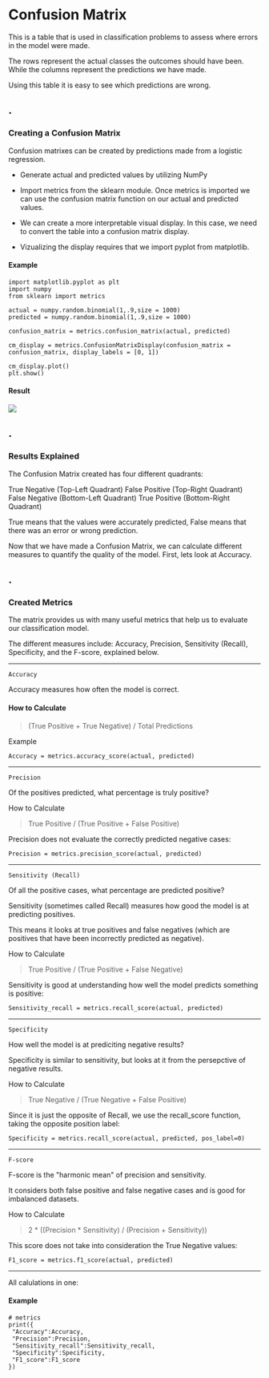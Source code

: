 # Confusion Matrix

This is a table that is used in classification problems to assess where errors in the model were made.

The rows represent the actual classes the outcomes should have been. While the columns represent the predictions we have made. 

Using this table it is easy to see which predictions are wrong.

## .
### Creating a Confusion Matrix
Confusion matrixes can be created by predictions made from a logistic regression.

- Generate actual and predicted values by utilizing NumPy

- Import metrics from the sklearn module.
Once metrics is imported we can use the confusion matrix function on our actual and predicted values.

- We can create a more interpretable visual display. In this case, we need to convert the table into a confusion matrix display.

- Vizualizing the display requires that we import pyplot from matplotlib.

#### Example
```
import matplotlib.pyplot as plt
import numpy
from sklearn import metrics

actual = numpy.random.binomial(1,.9,size = 1000)
predicted = numpy.random.binomial(1,.9,size = 1000)

confusion_matrix = metrics.confusion_matrix(actual, predicted)

cm_display = metrics.ConfusionMatrixDisplay(confusion_matrix = confusion_matrix, display_labels = [0, 1])

cm_display.plot()
plt.show()
```

#### Result
![](./media/confusion_matrix.jpg)

## .
### Results Explained
The Confusion Matrix created has four different quadrants:

True Negative (Top-Left Quadrant)
False Positive (Top-Right Quadrant)
False Negative (Bottom-Left Quadrant)
True Positive (Bottom-Right Quadrant)

True means that the values were accurately predicted, False means that there was an error or wrong prediction.

Now that we have made a Confusion Matrix, we can calculate different measures to quantify the quality of the model. First, lets look at Accuracy.

## .
### Created Metrics
The matrix provides us with many useful metrics that help us to evaluate our classification model.

The different measures include: Accuracy, Precision, Sensitivity (Recall), Specificity, and the F-score, explained below.

---
`Accuracy`

Accuracy measures how often the model is correct.

#### How to Calculate
> (True Positive + True Negative) / Total Predictions

Example
```
Accuracy = metrics.accuracy_score(actual, predicted)
```

---
`Precision`

Of the positives predicted, what percentage is truly positive?

How to Calculate
> True Positive / (True Positive + False Positive)

Precision does not evaluate the correctly predicted negative cases:

```
Precision = metrics.precision_score(actual, predicted)
```

---
`Sensitivity (Recall)`

Of all the positive cases, what percentage are predicted positive?

Sensitivity (sometimes called Recall) measures how good the model is at predicting positives.

This means it looks at true positives and false negatives (which are positives that have been incorrectly predicted as negative).

How to Calculate
> True Positive / (True Positive + False Negative)

Sensitivity is good at understanding how well the model predicts something is positive:

```
Sensitivity_recall = metrics.recall_score(actual, predicted)
```

---
`Specificity`

How well the model is at prediciting negative results?

Specificity is similar to sensitivity, but looks at it from the persepctive of negative results.

How to Calculate
> True Negative / (True Negative + False Positive)

Since it is just the opposite of Recall, we use the recall_score function, taking the opposite position label:

```
Specificity = metrics.recall_score(actual, predicted, pos_label=0)
```

---
`F-score`

F-score is the "harmonic mean" of precision and sensitivity.

It considers both false positive and false negative cases and is good for imbalanced datasets.

How to Calculate
> 2 * ((Precision * Sensitivity) / (Precision + Sensitivity))

This score does not take into consideration the True Negative values:

```
F1_score = metrics.f1_score(actual, predicted)
```

---
All calulations in one:

#### Example
```
# metrics
print({
 "Accuracy":Accuracy,
 "Precision":Precision,
 "Sensitivity_recall":Sensitivity_recall,
 "Specificity":Specificity,
 "F1_score":F1_score
})
```